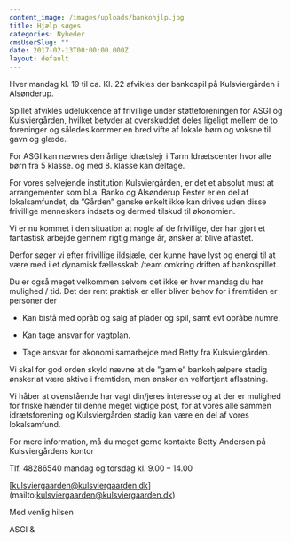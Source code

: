 ```yaml
---
content_image: /images/uploads/bankohjlp.jpg
title: Hjælp søges
categories: Nyheder
cmsUserSlug: ""
date: 2017-02-13T00:00:00.000Z
layout: default
---
```


Hver mandag kl. 19 til ca. Kl. 22 afvikles der bankospil på
Kulsviergården i Alsønderup.

Spillet afvikles udelukkende af frivillige under
støtteforeningen for ASGI og Kulsviergården, hvilket betyder at overskuddet deles ligeligt mellem de to foreninger og således kommer en bred vifte af lokale børn og voksne til gavn og glæde.

For ASGI kan nævnes den årlige idrætslejr i Tarm Idrætscenter hvor alle børn fra 5 klasse. og med 8. klasse kan deltage.

For vores selvejende institution Kulsviergården, er det et absolut must at arrangementer som bl.a. Banko og Alsønderup Fester er en del af lokalsamfundet, da ”Gården” ganske enkelt ikke kan drives uden disse frivillige menneskers indsats og dermed tilskud til økonomien.

Vi er nu kommet i den situation at nogle af de frivillige,
der har gjort et fantastisk arbejde gennem rigtig mange år, ønsker at blive aflastet.

Derfor søger vi efter frivillige ildsjæle, der kunne have
lyst og energi til at være med i et dynamisk fællesskab /team omkring driften af bankospillet.

Du er også meget velkommen selvom det ikke er hver mandag du
har mulighed / tid. 
Det der rent praktisk er eller bliver behov for i fremtiden er personer der

 - Kan bistå med opråb og salg af plader og spil, samt evt opråbe numre.

 - Kan tage ansvar for vagtplan.

 - Tage ansvar for økonomi samarbejde med Betty fra Kulsviergården.

Vi skal for god orden skyld nævne at de ”gamle” bankohjælpere stadig ønsker at være aktive i fremtiden, men ønsker en velfortjent aflastning.

Vi håber at ovenstående har vagt din/jeres interesse og at der er mulighed for friske hænder til denne meget vigtige post, for at vores alle sammen idrætsforening og Kulsviergården stadig kan være en del af vores lokalsamfund.

For mere information, må du meget gerne kontakte Betty Andersen på Kulsviergårdens kontor

Tlf. 48286540 mandag og torsdag kl. 9.00 – 14.00

[kulsviergaarden@kulsviergaarden.dk] (mailto:kulsviergaarden@kulsviergaarden.dk)

Med venlig hilsen

ASGI & 
